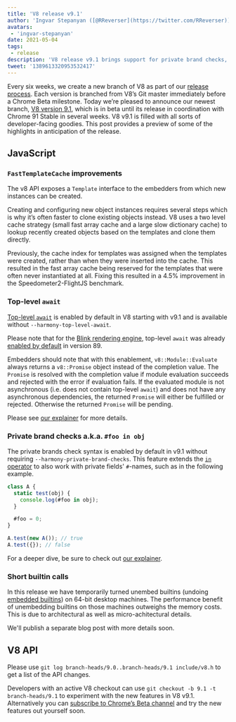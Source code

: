 ```yaml
---
title: 'V8 release v9.1'
author: 'Ingvar Stepanyan ([@RReverser](https://twitter.com/RReverser)), testing my private brand'
avatars:
 - 'ingvar-stepanyan'
date: 2021-05-04
tags:
 - release
description: 'V8 release v9.1 brings support for private brand checks, top-level await enabled by default and performance improvements.'
tweet: '1389613320953532417'
---
```

Every six weeks, we create a new branch of V8 as part of our [release process](https://v8.dev/docs/release-process). Each version is branched from V8’s Git master immediately before a Chrome Beta milestone. Today we’re pleased to announce our newest branch, [V8 version 9.1](https://chromium.googlesource.com/v8/v8.git/+log/branch-heads/9.1), which is in beta until its release in coordination with Chrome 91 Stable in several weeks. V8 v9.1 is filled with all sorts of developer-facing goodies. This post provides a preview of some of the highlights in anticipation of the release.

<!--truncate-->
## JavaScript

### `FastTemplateCache` improvements

The v8 API exposes a `Template` interface to the embedders from which new instances can be created.

Creating and configuring new object instances requires several steps which is why it’s often faster to clone existing objects instead. V8 uses a two level cache strategy (small fast array cache and a large slow dictionary cache) to lookup recently created objects based on the templates and clone them directly.

Previously, the cache index for templates was assigned when the templates were created, rather than when they were inserted into the cache. This resulted in the fast array cache being reserved for the templates that were often never instantiated at all. Fixing this resulted in a 4.5% improvement in the Speedometer2-FlightJS benchmark.

### Top-level `await`

[Top-level `await`](https://v8.dev/features/top-level-await) is enabled by default in V8 starting with v9.1 and is available without `--harmony-top-level-await`.

Please note that for the [Blink rendering engine](https://www.chromium.org/blink), top-level `await` was already [enabled by default](https://v8.dev/blog/v8-release-89#top-level-await) in version 89.

Embedders should note that with this enablement, `v8::Module::Evaluate` always returns a `v8::Promise` object instead of the completion value. The `Promise` is resolved with the completion value if module evaluation succeeds and rejected with the error if evaluation fails. If the evaluated module is not asynchronous (i.e. does not contain top-level `await`) and does not have any asynchronous dependencies, the returned `Promise` will either be fulfilled or rejected. Otherwise the returned `Promise` will be pending.

Please see [our explainer](https://v8.dev/features/top-level-await) for more details.

### Private brand checks a.k.a. `#foo in obj`

The private brands check syntax is enabled by default in v9.1 without requiring `--harmony-private-brand-checks`. This feature extends the [`in` operator](https://developer.mozilla.org/en-US/docs/Web/JavaScript/Reference/Operators/in) to also work with private fields' `#`-names, such as in the following example.

```javascript
class A {
  static test(obj) {
    console.log(#foo in obj);
  }

  #foo = 0;
}

A.test(new A()); // true
A.test({}); // false
```

For a deeper dive, be sure to check out [our explainer](https://v8.dev/features/private-brand-checks).

### Short builtin calls

In this release we have temporarily turned unembed builtins (undoing [embedded builtins](https://v8.dev/blog/embedded-builtins)) on 64-bit desktop machines. The performance benefit of unembedding builtins on those machines outweighs the memory costs. This is due to architectural as well as micro-achitectural details.

We'll publish a separate blog post with more details soon.

## V8 API

Please use `git log branch-heads/9.0..branch-heads/9.1 include/v8.h` to get a list of the API changes.

Developers with an active V8 checkout can use `git checkout -b 9.1 -t branch-heads/9.1` to experiment with the new features in V8 v9.1. Alternatively you can [subscribe to Chrome’s Beta channel](https://www.google.com/chrome/browser/beta.html) and try the new features out yourself soon.
